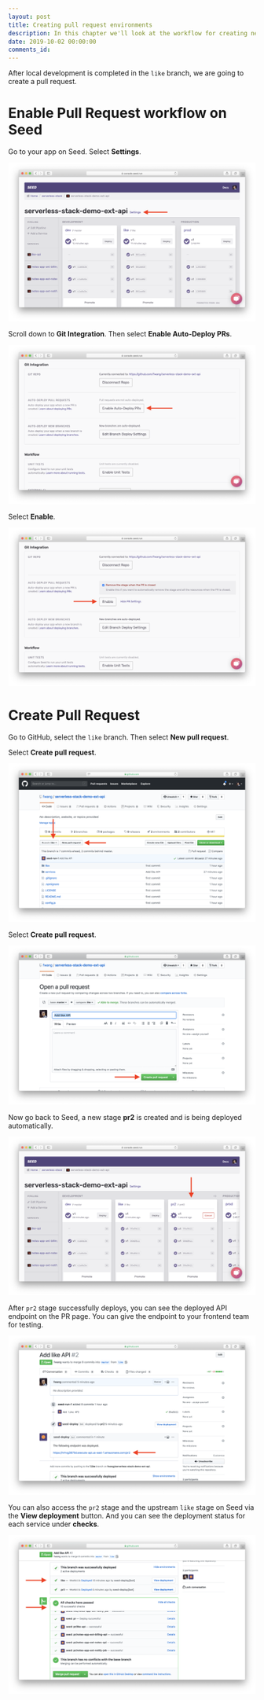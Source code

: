 ```yaml
---
layout: post
title: Creating pull request environments
description: In this chapter we'll look at the workflow for creating new pull request based environments for your Serverless app using Seed.
date: 2019-10-02 00:00:00
comments_id: 
---
```


After local development is completed in the `like` branch, we are going to create a pull request.

# Enable Pull Request workflow on Seed

Go to your app on Seed. Select **Settings**.

![](/assets/best-practices/creating-pr-1.png)

Scroll down to **Git Integration**. Then select **Enable Auto-Deploy PRs**.

![](/assets/best-practices/creating-pr-2.png)

Select **Enable**.

![](/assets/best-practices/creating-pr-3.png)

# Create Pull Request

Go to GitHub, select the `like` branch. Then select **New pull request**.

Select **Create pull request**.

![](/assets/best-practices/creating-pr-4.png)

Select **Create pull request**.

![](/assets/best-practices/creating-pr-5.png)

Now go back to Seed, a new stage **pr2** is created and is being deployed automatically.

![](/assets/best-practices/creating-pr-6.png)

After `pr2` stage successfully deploys, you can see the deployed API endpoint on the PR page. You can give the endpoint to your frontend team for testing.

![](/assets/best-practices/creating-pr-7.png)

You can also access the `pr2` stage and the upstream `like` stage on Seed via the **View deployment** button. And you can see the deployment status for each service under **checks**.

![](/assets/best-practices/creating-pr-8.png)
